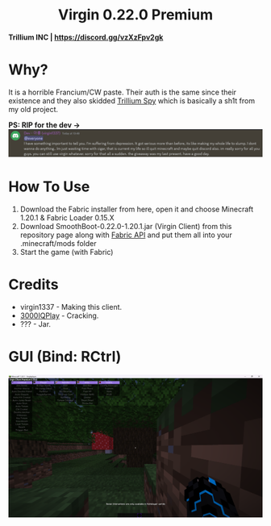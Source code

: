 <h1 align="center">Virgin 0.22.0 Premium</h1>

**Trillium INC | https://discord.gg/vzXzFpv2gk**

# Why?
It is a horrible Francium/CW paste. Their auth is the same since their existence and they also skidded [Trillium Spy](https://github.com/3000IQPlay/Trillium/blob/main/src/main/java/dev/_3000IQPlay/trillium/TrilliumSpy.java) which is basically a sh1t from my old project.

**PS: RIP for the dev ->** <br> ![image](https://github.com/WS-External-Cloud/Readme-Assets/blob/main/virgin-depression.png?raw=true)

[1]: https://github.com/3000IQPlay
[2]: https://github.com/ethaanol

# How To Use

1. Download the Fabric installer from here, open it and choose Minecraft 1.20.1 & Fabric Loader 0.15.X
2. Download SmoothBoot-0.22.0-1.20.1.jar (Virgin Client) from this repository page along with [Fabric API](https://modrinth.com/mod/fabric-api/version/0.92.0+1.20.1) and put them all into your .minecraft/mods folder
3. Start the game (with Fabric)

# Credits
- virgin1337 - Making this client.
- [3000IQPlay][1] - Cracking.
- ??? - Jar.

# GUI (Bind: RCtrl)

<img src="https://github.com/WS-External-Cloud/Readme-Assets/blob/main/virgin-gui2.png?raw=true">
